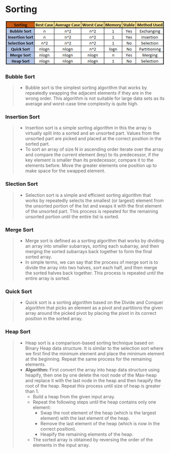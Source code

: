 # Sorting

<img alt="GIF" src="https://github.com/shivam01july/Data-Store/blob/main/Sorting%20Table.PNG"/>

### Bubble Sort
>  - Bubble sort is the simplest sorting algorithm that works by repeatedly swapping the adjacent elements if they are in the wrong order. This algorithm is not suitable for large data sets as its average and worst-case time complexity is quite high.

### Insertion Sort 
>  - Insertion sort is a simple sorting algorithm in this the array is virtually split into a sorted and an unsorted part. Values from the unsorted part are picked and placed at the correct position in the sorted part.   
>  - To sort an array of size N in ascending order iterate over the array and compare the current element (key) to its predecessor, if the key element is smaller than its predecessor, compare it to the elements before. Move the greater elements one position up to make space for the swapped element.

### Slection Sort
>  - Selection sort is a simple and efficient sorting algorithm that works by repeatedly selects the smallest (or largest) element from the unsorted portion of the list and swaps it with the first element of the unsorted part. This process is repeated for the remaining unsorted portion until the entire list is sorted.

### Merge Sort
>  - Merge sort is defined as a sorting algorithm that works by dividing an array into smaller subarrays, sorting each subarray, and then merging the sorted subarrays back together to form the final sorted array.
>  - In simple terms, we can say that the process of merge sort is to divide the array into two halves, sort each half, and then merge the sorted halves back together. This process is repeated until the entire array is sorted.

### Quick Sort
>  - Quick sort is a sorting algorithm based on the Divide and Conquer algorithm that picks an element as a pivot and partitions the given array around the picked pivot by placing the pivot in its correct position in the sorted array.

### Heap Sort
>  - Heap sort is a comparison-based sorting technique based on Binary Heap data structure. It is similar to the selection sort where we first find the minimum element and place the minimum element at the beginning. Repeat the same process for the remaining elements.
>  - **Algorithm:** First convert the array into heap data structure using heapify, then one by one delete the root node of the Max-heap and replace it with the last node in the heap and then heapify the root of the heap. Repeat this process until size of heap is greater than 1.
>    -  Build a heap from the given input array.
>    -  Repeat the following steps until the heap contains only one element:
>        -  Swap the root element of the heap (which is the largest element) with the last element of the heap.
>        -  Remove the last element of the heap (which is now in the correct position).
>        -  Heapify the remaining elements of the heap.
>    -  The sorted array is obtained by reversing the order of the elements in the input array.
